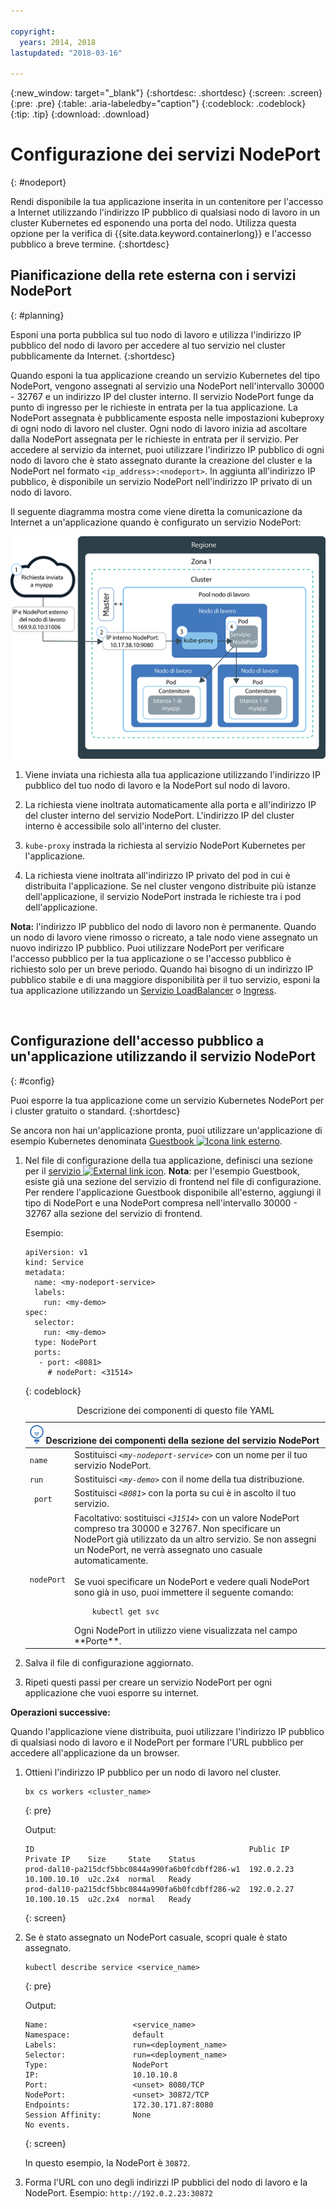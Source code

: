```yaml
---

copyright:
  years: 2014, 2018
lastupdated: "2018-03-16"

---
```


{:new_window: target="_blank"}
{:shortdesc: .shortdesc}
{:screen: .screen}
{:pre: .pre}
{:table: .aria-labeledby="caption"}
{:codeblock: .codeblock}
{:tip: .tip}
{:download: .download}


# Configurazione dei servizi NodePort
{: #nodeport}

Rendi disponibile la tua applicazione inserita in un contenitore per l'accesso a Internet utilizzando l'indirizzo IP pubblico di qualsiasi nodo di lavoro in un cluster Kubernetes ed esponendo una porta del nodo. Utilizza questa opzione per la verifica di {{site.data.keyword.containerlong}} e l'accesso pubblico a breve termine.
{:shortdesc}

## Pianificazione della rete esterna con i servizi NodePort
{: #planning}

Esponi una porta pubblica sul tuo nodo di lavoro e utilizza l'indirizzo IP pubblico del nodo di lavoro per accedere al tuo servizio nel cluster pubblicamente da Internet.
{:shortdesc}

Quando esponi la tua applicazione creando un servizio Kubernetes del tipo NodePort, vengono assegnati al servizio
una NodePort nell'intervallo 30000 - 32767 e un indirizzo
IP del cluster interno. Il servizio
NodePort funge da punto di ingresso per le richieste in entrata per la tua applicazione. La NodePort assegnata è pubblicamente esposta nelle impostazioni kubeproxy di ogni nodo di lavoro nel
cluster. Ogni nodo di lavoro inizia ad ascoltare dalla NodePort assegnata per le richieste in entrata per il
servizio. Per accedere al servizio da internet, puoi utilizzare l'indirizzo IP pubblico di ogni nodo di lavoro
che è stato assegnato durante la creazione del cluster e la NodePort nel formato `<ip_address>:<nodeport>`. In aggiunta all'indirizzo IP pubblico, è disponibile un servizio NodePort nell'indirizzo IP privato di un nodo di lavoro.

Il seguente diagramma mostra come viene diretta la comunicazione da Internet a un'applicazione quando è configurato un servizio NodePort:

<img src="images/cs_nodeport_planning.png" width="550" alt="Esponi un'applicazione in {{site.data.keyword.containershort_notm}} utilizzando NodePort" style="width:550px; border-style: none"/>

1. Viene inviata una richiesta alla tua applicazione utilizzando l'indirizzo IP pubblico del tuo nodo di lavoro e la NodePort sul nodo di lavoro.

2. La richiesta viene inoltrata automaticamente alla porta e all'indirizzo IP del cluster interno del servizio NodePort. L'indirizzo IP del cluster interno è accessibile solo all'interno del cluster.

3. `kube-proxy` instrada la richiesta al servizio NodePort Kubernetes per l'applicazione.

4. La richiesta viene inoltrata all'indirizzo IP privato del pod in cui è distribuita l'applicazione. Se nel cluster vengono distribuite più istanze dell'applicazione, il servizio NodePort instrada le richieste tra i pod dell'applicazione.

**Nota:** l'indirizzo IP pubblico del nodo di lavoro non è permanente. Quando un nodo di lavoro viene rimosso
o ricreato, a tale nodo viene assegnato un nuovo indirizzo IP pubblico. Puoi utilizzare NodePort per verificare l'accesso pubblico per la tua applicazione
o se l'accesso pubblico è richiesto solo per un breve periodo. Quando hai bisogno di un indirizzo IP pubblico stabile
e di una maggiore disponibilità per il tuo servizio, esponi la tua applicazione utilizzando un [Servizio LoadBalancer](cs_loadbalancer.html#planning) o [Ingress](cs_ingress.html#planning).

<br />


## Configurazione dell'accesso pubblico a un'applicazione utilizzando il servizio NodePort
{: #config}

Puoi esporre la tua applicazione come un servizio Kubernetes NodePort per i cluster gratuito o standard.
{:shortdesc}

Se ancora non hai un'applicazione pronta, puoi utilizzare un'applicazione di esempio Kubernetes denominata [Guestbook ![Icona link esterno](../icons/launch-glyph.svg "Icona link esterno")](https://github.com/kubernetes/kubernetes/blob/master/examples/guestbook/all-in-one/guestbook-all-in-one.yaml).

1.  Nel file di configurazione della tua applicazione, definisci una sezione per il [servizio ![External link icon](../icons/launch-glyph.svg "External link icon")](https://kubernetes.io/docs/concepts/services-networking/service/). **Nota**: per l'esempio Guestbook, esiste già una sezione del servizio di frontend nel file di configurazione. Per rendere l'applicazione Guestbook disponibile all'esterno, aggiungi il tipo di NodePort e una NodePort compresa nell'intervallo 30000 - 32767 alla sezione del servizio di frontend.

    Esempio:

    ```
    apiVersion: v1
    kind: Service
    metadata:
      name: <my-nodeport-service>
      labels:
        run: <my-demo>
    spec:
      selector:
        run: <my-demo>
      type: NodePort
      ports:
       - port: <8081>
         # nodePort: <31514>

    ```
    {: codeblock}

    <table>
    <caption>Descrizione dei componenti di questo file YAML</caption>
    <thead>
    <th colspan=2><img src="images/idea.png" alt="Icona idea"/> Descrizione dei componenti della sezione del servizio NodePort</th>
    </thead>
    <tbody>
    <tr>
    <td><code>name</code></td>
    <td>Sostituisci <code><em>&lt;my-nodeport-service&gt;</em></code> con un nome per il tuo servizio NodePort.</td>
    </tr>
    <tr>
    <td><code>run</code></td>
    <td>Sostituisci <code><em>&lt;my-demo&gt;</em></code> con il nome della tua distribuzione.</td>
    </tr>
    <tr>
    <td><code> port</code></td>
    <td>Sostituisci <code><em>&lt;8081&gt;</em></code> con la porta su cui è in ascolto il tuo servizio. </td>
     </tr>
     <tr>
     <td><code>nodePort</code></td>
     <td>Facoltativo: sostituisci <code><em>&lt;31514&gt;</em></code> con un valore NodePort compreso tra 30000 e 32767. Non specificare un NodePort già utilizzato da un altro servizio. Se non assegni un NodePort, ne verrà assegnato uno casuale automaticamente.<br><br>Se vuoi specificare un NodePort e vedere quali NodePort sono già in uso, puoi immettere il seguente comando: <pre class="pre"><code>    kubectl get svc
    </code></pre>Ogni NodePort in utilizzo viene visualizzata nel campo **Porte**.</td>
     </tr>
     </tbody></table>

2.  Salva il file di configurazione aggiornato.

3.  Ripeti questi passi per creare un servizio NodePort per ogni applicazione che vuoi esporre su internet.

**Operazioni successive:**

Quando l'applicazione viene distribuita, puoi utilizzare l'indirizzo IP pubblico di qualsiasi nodo di lavoro e il NodePort per formare l'URL pubblico per accedere all'applicazione da un browser.

1.  Ottieni l'indirizzo IP pubblico per un nodo di lavoro nel cluster.

    ```
    bx cs workers <cluster_name>
    ```
    {: pre}

    Output:

    ```
    ID                                                Public IP   Private IP    Size     State    Status
    prod-dal10-pa215dcf5bbc0844a990fa6b0fcdbff286-w1  192.0.2.23  10.100.10.10  u2c.2x4  normal   Ready
    prod-dal10-pa215dcf5bbc0844a990fa6b0fcdbff286-w2  192.0.2.27  10.100.10.15  u2c.2x4  normal   Ready
    ```
    {: screen}

2.  Se è stato assegnato un NodePort casuale, scopri quale è stato assegnato.

    ```
    kubectl describe service <service_name>
    ```
    {: pre}

    Output:

    ```
    Name:                   <service_name>
    Namespace:              default
    Labels:                 run=<deployment_name>
    Selector:               run=<deployment_name>
    Type:                   NodePort
    IP:                     10.10.10.8
    Port:                   <unset> 8080/TCP
    NodePort:               <unset> 30872/TCP
    Endpoints:              172.30.171.87:8080
    Session Affinity:       None
    No events.
    ```
    {: screen}

    In questo esempio, la NodePort è `30872`.

3.  Forma l'URL con uno degli indirizzi IP pubblici del nodo di lavoro e la NodePort. Esempio: `http://192.0.2.23:30872`
